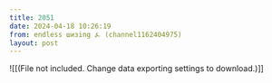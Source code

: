 ```yaml
---
title: 2051
date: 2024-04-18 10:26:19
from: endless шизing ⍼ (channel1162404975)
layout: post
---
```


![[(File not included. Change data exporting settings to download.)]]


